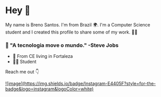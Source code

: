 # Hey  👋

My name is Breno Santos. I'm from Brazil 🌍. I'm a Computer Science student and I created this profile to share some of my work. 👨‍💻


### 🧠 "A tecnologia move o mundo." -Steve Jobs

- 📍		From CE living in Fortaleza
- 👨‍💻 	Student

Reach me out 👇<br>

<a href="https://www.instagram.com/brenosc1/" target="_blank">
![image](https://img.shields.io/badge/Instagram-E4405F?style=for-the-badge&logo=instagram&logoColor=white)
</a> 
